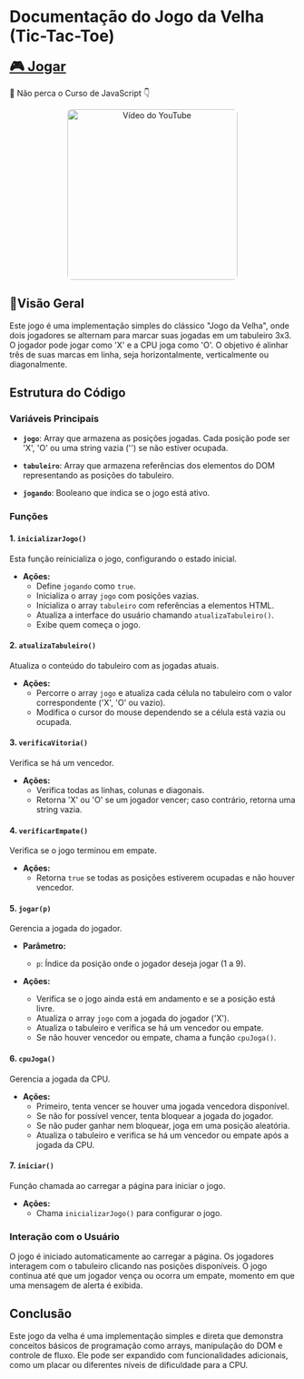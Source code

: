 # Documentação do Jogo da Velha (Tic-Tac-Toe)
<a href="https://makerjunior.github.io/Jogo-da-velha-Inteligente.github.io/" target="_blank" style="font-size: 24px; font-weight: bold;">
  🎮 Jogar
</a>

<br>


🚀 Não perca o Curso de JavaScript  👇
<p align="center">
  <a href="https://www.youtube.com/watch?v=BdR_NEI2oTM&list=PLpo2vYALH9e58UzWhvozuMAaK7vVS4_lP&index=23" target="_blank">
    <img src="https://img.youtube.com/vi/BdR_NEI2oTM/0.jpg" alt="Vídeo do YouTube" width="300" style="object-fit: cover; border-radius: 8px;" />
  </a>
</p>





## 📌Visão Geral

Este jogo é uma implementação simples do clássico "Jogo da Velha", onde dois jogadores se alternam para marcar suas jogadas em um tabuleiro 3x3. O jogador pode jogar como 'X' e a CPU joga como 'O'. O objetivo é alinhar três de suas marcas em linha, seja horizontalmente, verticalmente ou diagonalmente.

## Estrutura do Código

### Variáveis Principais

- **`jogo`**: Array que armazena as posições jogadas. Cada posição pode ser 'X', 'O' ou uma string vazia ('') se não estiver ocupada.
  
- **`tabuleiro`**: Array que armazena referências dos elementos do DOM representando as posições do tabuleiro.
  
- **`jogando`**: Booleano que indica se o jogo está ativo.

### Funções

#### 1. `inicializarJogo()`

Esta função reinicializa o jogo, configurando o estado inicial.

- **Ações:**
  - Define `jogando` como `true`.
  - Inicializa o array `jogo` com posições vazias.
  - Inicializa o array `tabuleiro` com referências a elementos HTML.
  - Atualiza a interface do usuário chamando `atualizaTabuleiro()`.
  - Exibe quem começa o jogo.

#### 2. `atualizaTabuleiro()`

Atualiza o conteúdo do tabuleiro com as jogadas atuais.

- **Ações:**
  - Percorre o array `jogo` e atualiza cada célula no tabuleiro com o valor correspondente ('X', 'O' ou vazio).
  - Modifica o cursor do mouse dependendo se a célula está vazia ou ocupada.

#### 3. `verificaVitoria()`

Verifica se há um vencedor.

- **Ações:**
  - Verifica todas as linhas, colunas e diagonais.
  - Retorna 'X' ou 'O' se um jogador vencer; caso contrário, retorna uma string vazia.

#### 4. `verificarEmpate()`

Verifica se o jogo terminou em empate.

- **Ações:**
  - Retorna `true` se todas as posições estiverem ocupadas e não houver vencedor.

#### 5. `jogar(p)`

Gerencia a jogada do jogador.

- **Parâmetro:**
  - `p`: Índice da posição onde o jogador deseja jogar (1 a 9).

- **Ações:**
  - Verifica se o jogo ainda está em andamento e se a posição está livre.
  - Atualiza o array `jogo` com a jogada do jogador ('X').
  - Atualiza o tabuleiro e verifica se há um vencedor ou empate.
  - Se não houver vencedor ou empate, chama a função `cpuJoga()`.

#### 6. `cpuJoga()`

Gerencia a jogada da CPU.

- **Ações:**
  - Primeiro, tenta vencer se houver uma jogada vencedora disponível.
  - Se não for possível vencer, tenta bloquear a jogada do jogador.
  - Se não puder ganhar nem bloquear, joga em uma posição aleatória.
  - Atualiza o tabuleiro e verifica se há um vencedor ou empate após a jogada da CPU.

#### 7. `iniciar()`

Função chamada ao carregar a página para iniciar o jogo.

- **Ações:**
  - Chama `inicializarJogo()` para configurar o jogo.

### Interação com o Usuário

O jogo é iniciado automaticamente ao carregar a página. Os jogadores interagem com o tabuleiro clicando nas posições disponíveis. O jogo continua até que um jogador vença ou ocorra um empate, momento em que uma mensagem de alerta é exibida.

## Conclusão

Este jogo da velha é uma implementação simples e direta que demonstra conceitos básicos de programação como arrays, manipulação do DOM e controle de fluxo. Ele pode ser expandido com funcionalidades adicionais, como um placar ou diferentes níveis de dificuldade para a CPU.